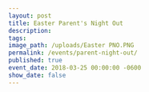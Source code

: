 ```yaml
---
layout: post
title: Easter Parent's Night Out
description:
tags:
image_path: /uploads/Easter PNO.PNG
permalink: /events/parent-night-out/
published: true
event_date: 2018-03-25 00:00:00 -0600
show_date: false
---
```


